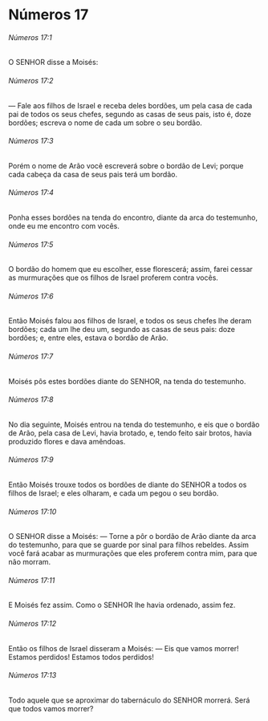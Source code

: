 # Números 17

###### Números 17:1

O SENHOR disse a Moisés:

###### Números 17:2

— Fale aos filhos de Israel e receba deles bordões, um pela casa de cada pai de todos os seus chefes, segundo as casas de seus pais, isto é, doze bordões; escreva o nome de cada um sobre o seu bordão.

###### Números 17:3

Porém o nome de Arão você escreverá sobre o bordão de Levi; porque cada cabeça da casa de seus pais terá um bordão.

###### Números 17:4

Ponha esses bordões na tenda do encontro, diante da arca do testemunho, onde eu me encontro com vocês.

###### Números 17:5

O bordão do homem que eu escolher, esse florescerá; assim, farei cessar as murmurações que os filhos de Israel proferem contra vocês.

###### Números 17:6

Então Moisés falou aos filhos de Israel, e todos os seus chefes lhe deram bordões; cada um lhe deu um, segundo as casas de seus pais: doze bordões; e, entre eles, estava o bordão de Arão.

###### Números 17:7

Moisés pôs estes bordões diante do SENHOR, na tenda do testemunho.

###### Números 17:8

No dia seguinte, Moisés entrou na tenda do testemunho, e eis que o bordão de Arão, pela casa de Levi, havia brotado, e, tendo feito sair brotos, havia produzido flores e dava amêndoas.

###### Números 17:9

Então Moisés trouxe todos os bordões de diante do SENHOR a todos os filhos de Israel; e eles olharam, e cada um pegou o seu bordão.

###### Números 17:10

O SENHOR disse a Moisés: — Torne a pôr o bordão de Arão diante da arca do testemunho, para que se guarde por sinal para filhos rebeldes. Assim você fará acabar as murmurações que eles proferem contra mim, para que não morram.

###### Números 17:11

E Moisés fez assim. Como o SENHOR lhe havia ordenado, assim fez.

###### Números 17:12

Então os filhos de Israel disseram a Moisés: — Eis que vamos morrer! Estamos perdidos! Estamos todos perdidos!

###### Números 17:13

Todo aquele que se aproximar do tabernáculo do SENHOR morrerá. Será que todos vamos morrer?


